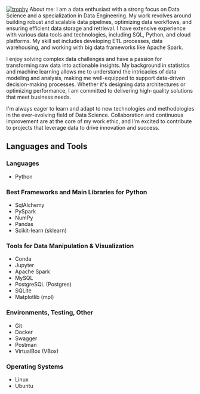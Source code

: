 [![trophy](https://github-profile-trophy.vercel.app/?username=AldiyarOmarov)](https://github.com/ryo-ma/github-profile-trophy)
About me:
I am a data enthusiast with a strong focus on Data Science and a specialization in Data Engineering. My work revolves around building robust and scalable data pipelines, optimizing data workflows, and ensuring efficient data storage and retrieval. I have extensive experience with various data tools and technologies, including SQL, Python, and cloud platforms. My skill set includes developing ETL processes, data warehousing, and working with big data frameworks like Apache Spark.

I enjoy solving complex data challenges and have a passion for transforming raw data into actionable insights. My background in statistics and machine learning allows me to understand the intricacies of data modeling and analysis, making me well-equipped to support data-driven decision-making processes. Whether it's designing data architectures or optimizing performance, I am committed to delivering high-quality solutions that meet business needs.

I'm always eager to learn and adapt to new technologies and methodologies in the ever-evolving field of Data Science. Collaboration and continuous improvement are at the core of my work ethic, and I'm excited to contribute to projects that leverage data to drive innovation and success.

## Languages and Tools

### Languages
- Python

### Best Frameworks and Main Libraries for Python
- SqlAlchemy
- PySpark
- NumPy
- Pandas
- Scikit-learn (sklearn)

### Tools for Data Manipulation & Visualization
- Conda
- Jupyter
- Apache Spark
- MySQL
- PostgreSQL (Postgres)
- SQLite
- Matplotlib (mpl)
  
### Environments, Testing, Other
- Git
- Docker
- Swagger
- Postman
- VirtualBox (VBox)

### Operating Systems
- Linux
- Ubuntu

<!---
AldiyarOmarov/AldiyarOmarov is a ✨ special ✨ repository because its `README.md` (this file) appears on your GitHub profile.
You can click the Preview link to take a look at your changes.
--->
